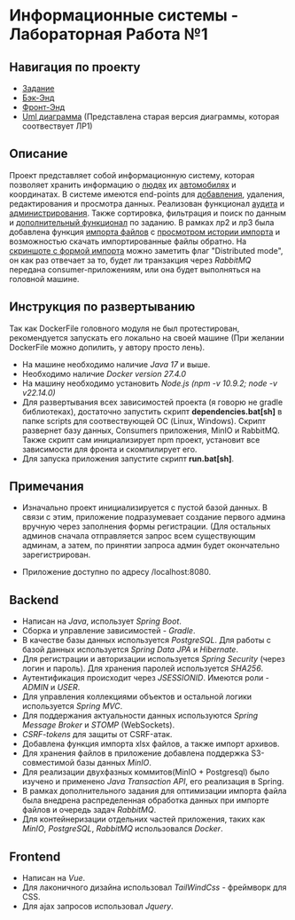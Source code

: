 # Информационные системы - Лабораторная Работа №1

## Навигация по проекту
* [Задание](Task.md)
* [Бэк-Энд](backend/src/main/java/com/example/backend)
* [Фронт-Энд](frontend/src)
* [Uml диаграмма](images/UmlDiagram.png) (Представлена старая версия диаграммы, которая соотвествует ЛР1)

## Описание

Проект представляет собой информационную систему, которая позволяет хранить информацию о [людях](images/HumansTable.png "HumansTable") их [автомобилях](images/CarsTable.png "CarsTable") и координатах.
В системе имеются end-points для [добавления](images/AddHumanForm[PreviewPage].png), удаления, редактирования и просмотра данных. Реализован функционал [aудита](images/AuditWindow.png "AuditWindow") и [администрирования](images/AdminRequests.png "AdminRequests").
Также сортировка, фильтрация и поиск по данным и [дополнительный функционал](images/AdditionalFunctionality.png "AdditionalFunctionality") по заданию.
В рамках лр2 и лр3 была добавлена функция [импорта файлов](images/ImportPage.png) с [просмотром истории импорта](images/HistoryPage.png) и возможностью скачать импортированные файлы обратно. На [скриншоте с формой импорта](/images/ImportPage.png) можно заметить флаг "Distributed mode", он как раз отвечает за то, будет ли транзакция через *RabbitMQ* передана consumer-приложениям, или она будет выполняться на головной машине.

## Инструкция по развертыванию
Так как DockerFile головного модуля не был протестирован, рекомендуется запускать его локально на своей машине (При желании DockerFile можно допилить, у автору просто лень).

* На машине необходимо наличие *Java 17* и выше.
* Необходимо наличие *Docker version 27.4.0*
* На машину необходимо установить *Node.js (npm -v 10.9.2; node -v v22.14.0)*
* Для развертывания всех зависимостей проекта (я говорю не gradle библиотеках), достаточно запустить скрипт **dependencies.bat[sh]** в папке scripts для соотвествующей ОС (Linux, Windows). Скрипт развернет базу данных, Consumers приложения, MinIO и RabbitMQ. Также скрипт сам инициализирует npm проект, установит все зависимости для фронта и скомпилирует его.
* Для запуска приложения запустите скрипт **run.bat[sh]**.

## Примечания

* Изначально проект инициализируется с пустой базой данных. В связи с этим, приложение подразумевает создание первого админа вручную через заполнения формы регистрации. (Для остальных админов сначала отправляется запрос всем существующим админам, а затем, по принятии запроса админ будет окончательно зарегистрирован.

* Приложение доступно по адресу /localhost:8080.



## Backend
* Написан на *Java*, использует *Spring Boot*.
* Сборка и управление зависимостей - *Gradle*.
* В качестве базы данных используется *PostgreSQL*. Для работы с базой данных используется *Spring Data JPA* и *Hibernate*.
* Для регистрации и авторизации используется *Spring Security* (через логин и пароль). Для хранения паролей используется *SHA256*.
* Аутентификация происходит через *JSESSIONID*. Имеются роли - *ADMIN* и *USER*.
* Для управления коллекциями объектов и остальной логики используется *Spring MVC*.
* Для поддержания актуальности данных используются *Spring Message Broker* и *STOMP* (WebSockets).
* *CSRF-tokens* для защиты от CSRF-атак.
* Добавлена функция импорта xlsx файлов, а также импорт архивов.
* Для хранения файлов в приложение добавлена поддержка S3-совместимой базы данных *MinIO*.
* Для реализации двухфазных коммитов(MinIO + Postgresql) было изучено и применено *Java Transaction API*, его реализация в Spring.
* В рамках дополнительного задания для оптимизации импорта файла была внедрена распределенная обработка данных при импорте файлов и очередь задач *RabbitMQ*.
* Для контейнеризации отдельних частей приложения, таких как *MinIO*, *PostgreSQL*, *RabbitMQ* использовался *Docker*.
## Frontend

* Написан на *Vue*.
* Для лаконичного дизайна использовал *TailWindCss* - фреймворк для CSS.
* Для ajax запросов использовал *Jquery*.
